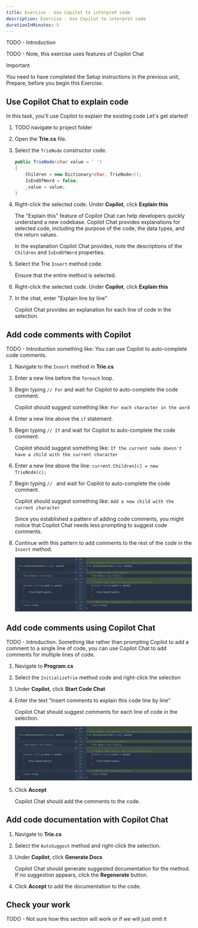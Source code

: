 ```yaml
---
title: Exercise - Use Copilot to interpret code
description: Exercise - Use Copilot to interpret code
durationInMinutes: 5
---
```


TODO - Introduction

TODO - Note, this exercise uses features of Copilot Chat

> [!IMPORTANT]
> You need to have completed the Setup instructions in the previous unit, Prepare, before you begin this Exercise.

## Use Copilot Chat to explain code

In this task, you'll use Copilot to explain the existing code Let's get started!

1. TODO navigate to project folder

1. Open the **Trie.cs** file.

1. Select the `TrieNode` constructor code.

    ```c#
    public TrieNode(char value = ' ')
    {
        Children = new Dictionary<char, TrieNode>();
        IsEndOfWord = false;
        _value = value;
    }
    ```

1. Right-click the selected code. Under **Copilot**, click **Explain this**

    The "Explain this" feature of Copilot Chat can help developers quickly understand a new codebase. Copilot Chat provides explanations for selected code, including the purpose of the code, the data types, and the return values.

    In the explanation Copilot Chat provides, note the descriptions of the `Children` and `IsEndOfWord` properties.

1. Select the Trie `Insert` method code.

    Ensure that the entire method is selected.

1. Right-click the selected code. Under **Copilot**, click **Explain this**

1. In the chat, enter "Explain line by line"
    
    Copilot Chat provides an explanation for each line of code in the selection.

## Add code comments with Copilot

TODO - Introduction something like: You can use Copilot to auto-complete code comments.

1. Navigate to the `Insert` method in **Trie.cs**

1. Enter a new line before the `foreach` loop.

1. Begin typing `// For` and wait for Copilot to auto-complete the code comment.

    Copilot should suggest something like: `For each character in the word`

1. Enter a new line above the `if` statement.

1. Begin typing `// If` and wait for Copilot to auto-complete the code comment.

    Copilot should suggest something like: `If the current node doesn't have a child with the current character`

1. Enter a new line above the line: `current.Children[c] = new TrieNode(c);`

1. Begin typing `// ` and wait for Copilot to auto-complete the code comment.

    Copilot should suggest something like: `Add a new child with the current character`

    Since you established a pattern of adding code comments, you might notice that Copilot Chat needs less prompting to suggest code comments.

1. Continue with this pattern to add comments to the rest of the code in the `Insert` method.

    ![Copilot auto-completes comments for the code](../media/InsertCommentsExample.png)

## Add code comments using Copilot Chat

TODO - Introduction. Something like rather than prompting Copilot to add a comment to a single line of code, you can use Copilot Chat to add comments for multiple lines of code.

1. Navigate to **Program.cs**

1. Select the `InitializeTrie` method code and right-click the selection

1. Under **Copilot**, click **Start Code Chat**

1. Enter the text "Insert comments to explain this code line by line"

    Copilot Chat should suggest comments for each line of code in the selection.

    ![Copilot Chat suggests comments for each line of code in the selection](../media/InsertCommentsExample.png)

1. Click **Accept**

    Copilot Chat should add the comments to the code.

## Add code documentation with Copilot Chat

1. Navigate to **Trie.cs**

1. Select the `AutoSuggest` method and right-click the selection.

1. Under **Copilot**, click **Generate Docs**

    Copilot Chat should generate suggested documentation for the method. If no suggestion appears, click the **Regenerate** button.

1. Click **Accept** to add the documentation to the code.

## Check your work

TODO - Not sure how this section will work or if we will just omit it
